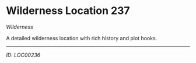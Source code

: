 # Wilderness Location 237

*Wilderness*

A detailed wilderness location with rich history and plot hooks.

---
*ID: LOC00236*